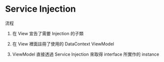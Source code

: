 # Service Injection

流程

1. 在 View 宣告了需要 Injection 的子類

1. 在 View 裡面註冊了使用的 DataContext ViewModel

1. ViewModel 直接透過 Service Injection 來取得 interface 所實作的 instance
